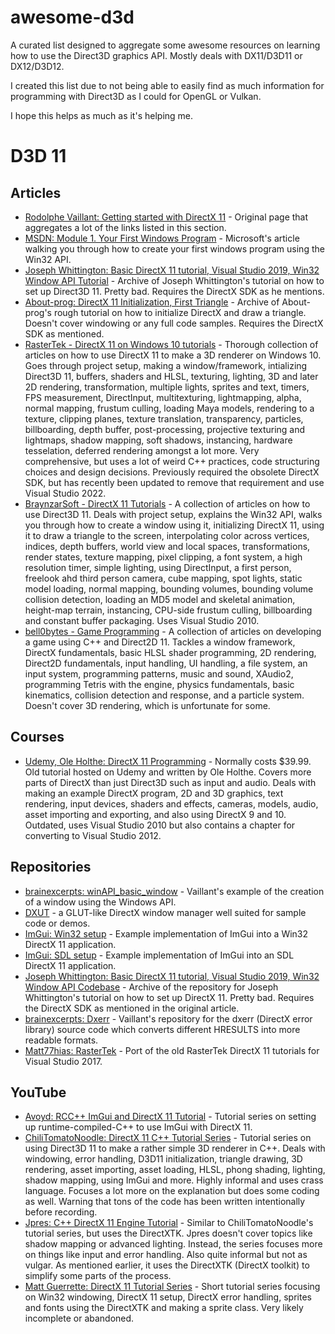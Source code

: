 # awesome-d3d
A curated list designed to aggregate some awesome resources on learning how to use the Direct3D graphics API. Mostly deals with DX11/D3D11 or DX12/D3D12.

I created this list due to not being able to easily find as much information for programming with Direct3D as I could for OpenGL or Vulkan.

I hope this helps as much as it's helping me.

# D3D 11
## Articles
- [Rodolphe Vaillant: Getting started with DirectX 11](https://rodolphe-vaillant.fr/entry/121/getting-started-with-directx-11) - Original page that aggregates a lot of the links listed in this section.
- [MSDN: Module 1. Your First Windows Program](https://learn.microsoft.com/en-us/windows/win32/learnwin32/your-first-windows-program) - Microsoft's article walking you through how to create your first windows program using the Win32 API.
- [Joseph Whittington: Basic DirectX 11 tutorial, Visual Studio 2019, Win32 Window API Tutorial](https://web.archive.org/web/20231203194918/https://dev.to/josephwhittington/setup-d3d11-in-visual-studio-2019-423g) - Archive of Joseph Whittington's tutorial on how to set up Direct3D 11. Pretty bad. Requires the DirectX SDK as he mentions.
- [About-prog: DirectX 11 Initialization, First Triangle](https://web.archive.org/web/20211127054316/https://about-prog.com/directx11/direct3d-11-init-and-triangle-rendering) - Archive of About-prog's rough tutorial on how to initialize DirectX and draw a triangle. Doesn't cover windowing or any full code samples. Requires the DirectX SDK as mentioned.
- [RasterTek - DirectX 11 on Windows 10 tutorials](https://www.rastertek.com/tutdx11win10.html) - Thorough collection of articles on how to use DirectX 11 to make a 3D renderer on Windows 10. Goes through project setup, making a window/framework, intializing Direct3D 11, buffers, shaders and HLSL, texturing, lighting, 3D and later 2D rendering, transformation, multiple lights, sprites and text, timers, FPS measurement, DirectInput, multitexturing, lightmapping, alpha, normal mapping, frustum culling, loading Maya models, rendering to a texture, clipping planes, texture translation, transparency, particles, billboarding, depth buffer, post-processing, projective texturing and lightmaps, shadow mapping, soft shadows, instancing, hardware tesselation, deferred rendering amongst a lot more. Very comprehensive, but uses a lot of weird C++ practices, code structuring choices and design decisions. Previously required the obsolete DirectX SDK, but has recently been updated to remove that requirement and use Visual Studio 2022.
- [BraynzarSoft - DirectX 11 Tutorials](https://www.braynzarsoft.net/viewtutorial/q16390-braynzar-soft-directx-11-tutorials) - A collection of articles on how to use Direct3D 11. Deals with project setup, explains the Win32 API, walks you through how to create a window using it, initializing DirectX 11, using it to draw a triangle to the screen, interpolating color across vertices, indices, depth buffers, world view and local spaces, transformations, render states, texture mapping, pixel clipping, a font system, a high resolution timer, simple lighting, using DirectInput, a first person, freelook ahd third person camera, cube mapping, spot lights, static model loading, normal mapping, bounding volumes, bounding volume collision detection, loading an MD5 model and skeletal animation, height-map terrain, instancing, CPU-side frustum culling, billboarding and constant buffer packaging. Uses Visual Studio 2010.
- [bell0bytes - Game Programming](https://bell0bytes.eu/gamedev/gamedev/) - A collection of articles on developing a game using C++ and Direct2D 11. Tackles a window framework, DirectX fundamentals, basic HLSL shader programming, 2D rendering, Direct2D fundamentals, input handling, UI handling, a file system, an input system, programming patterns, music and sound, XAudio2, programming Tetris with the engine, physics fundamentals, basic kinematics, collision detection and response, and a particle system. Doesn't cover 3D rendering, which is unfortunate for some.
## Courses
- [Udemy, Ole Holthe: DirectX 11 Programming](https://www.udemy.com/course/directx11/?couponCode=SKILLS4SALEA) - Normally costs $39.99. Old tutorial hosted on Udemy and written by Ole Holthe. Covers more parts of DirectX than just Direct3D such as input and audio. Deals with making an example DirectX program, 2D and 3D graphics, text rendering, input devices, shaders and effects, cameras, models, audio, asset importing and exporting, and also using DirectX 9 and 10. Outdated, uses Visual Studio 2010 but also contains a chapter for converting to Visual Studio 2012.
## Repositories
- [brainexcerpts: winAPI_basic_window](https://github.com/brainexcerpts/winAPI_basic_window) - Vaillant's example of the creation of a window using the Windows API.
- [DXUT](https://github.com/microsoft/DXUT) - a GLUT-like DirectX window manager well suited for sample code or demos.
- [ImGui: Win32 setup](https://github.com/ocornut/imgui/blob/master/examples/example_win32_directx11/main.cpp) - Example implementation of ImGui into a Win32 DirectX 11 application.
- [ImGui: SDL setup](https://github.com/ocornut/imgui/blob/master/examples/example_sdl_directx11/main.cpp) - Example implementation of ImGui into an SDL DirectX 11 application.
- [Joseph Whittington: Basic DirectX 11 tutorial, Visual Studio 2019, Win32 Window API Codebase](https://web.archive.org/web/20231224115319/https://github.com/josephwhittington/tutorial_1_d3d11_setup) - Archive of the repository for Joseph Whittington's tutorial on how to set up DirectX 11. Pretty bad. Requires the DirectX SDK as mentioned in the original article.
- [brainexcerpts: Dxerr](https://github.com/brainexcerpts/Dxerr) - Vaillant's repository for the dxerr (DirectX error library) source code which converts different HRESULTS into more readable formats.
- [Matt77hias: RasterTek](https://github.com/matt77hias/RasterTek) - Port of the old RasterTek DirectX 11 tutorials for Visual Studio 2017.
## YouTube
- [Avoyd: RCC++ ImGui and DirectX 11 Tutorial](https://www.youtube.com/watch?v=5lOOLHmQPBU&list=PLOV2v_nVCDf5tyP3mc1G7vMb7TWVhxDIA&index=1) - Tutorial series on setting up runtime-compiled-C++ to use ImGui with DirectX 11.
- [ChiliTomatoNoodle: DirectX 11 C++ Tutorial Series](https://www.youtube.com/watch?v=_4FArgOX1I4&list=PLqCJpWy5Fohd3S7ICFXwUomYW0Wv67pDD) - Tutorial series on using Direct3D 11 to make a rather simple 3D renderer in C++. Deals with windowing, error handling, D3D11 initialization, triangle drawing, 3D rendering, asset importing, asset loading, HLSL, phong shading, lighting, shadow mapping, using ImGui and more. Highly informal and uses crass language. Focuses a lot more on the explanation but does some coding as well. Warning that tons of the code has been written intentionally before recording.
- [Jpres: C++ DirectX 11 Engine Tutorial](https://www.youtube.com/watch?v=gQIG77PfLgo&list=PLcacUGyBsOIBlGyQQWzp6D1Xn6ZENx9Y2&index=1) - Similar to ChiliTomatoNoodle's tutorial series, but uses the DirectXTK. Jpres doesn't cover topics like shadow mapping or advanced lighting. Instead, the series focuses more on things like input and error handling. Also quite informal but not as vulgar. As mentioned earlier, it uses the DirectXTK (DirectX toolkit) to simplify some parts of the process.
- [Matt Guerrette: DirectX 11 Tutorial Series](https://youtube.com/playlist?list=PL0DPXkWsyQQYv4Zuz0nB0XN3c2MZLeycq&si=bU1Qa5KqXVj_VJa_) - Short tutorial series focusing on Win32 windowing, DirectX 11 setup, DirectX error handling, sprites and fonts using the DirectXTK and making a sprite class. Very likely incomplete or abandoned.